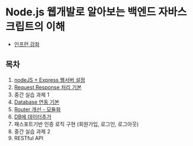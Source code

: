 # Node.js 웹개발로 알아보는 백엔드 자바스크립트의 이해

- [인프런 강좌](https://www.inflearn.com/course/node-js-%EC%9B%B9%EA%B0%9C%EB%B0%9C)

## 목차

1. [nodeJS + Express 웹서버 설정](./1.section/section1.md)
2. [Request,Response 처리 기본](./2.section/section2.md)
3. 중간 실습 과제 1
4. [Database 연동 기본](./4.section/section4.md)
5. [Router 개선 - 모듈화](./5.section/section5.md)
6. [DB에 데이터추가](./6.section/section6.md)
7. 패스포트기반 인증 로직 구현 (회원가입, 로그인, 로그아웃)
8. 중간 실습 과제 2
9. RESTful API
